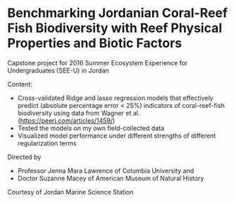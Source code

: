 # Benchmarking Jordanian Coral-Reef Fish Biodiversity with Reef Physical Properties and Biotic Factors
Capstone project for 2016 Summer Ecosystem Experience for Undergraduates (SEE-U) in Jordan

Content:
 - Cross-validated Ridge and lasso regression models that effectively predict (absolute percentage error < 25%) indicators of coral-reef-fish biodiversity using data from Wagner et al. (https://peerj.com/articles/1459/)
 - Tested the models on my own field-collected data 
 - Visualized model performance under different strengths of different regularization terms

Directed by 
 - Professor Jenna Mara Lawrence of Columbia University and
 - Doctor Suzanne Macey of American Museum of Natural History

Courtesy of Jordan Marine Science Station
